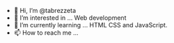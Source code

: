 - 👋 Hi, I’m @tabrezzeta
- 👀 I’m interested in ... Web development
- 🌱 I’m currently learning ... HTML CSS and JavaScript.
- 📫 How to reach me ...

<!---
tabrezzeta/tabrezzeta is a ✨ special ✨ repository because its `README.md` (this file) appears on your GitHub profile.
You can click the Preview link to take a look at your changes.
--->
